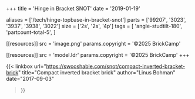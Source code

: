 +++
title = 'Hinge in Bracket SNOT'
date  = '2019-01-19'

aliases = ['/tech/hinge-topbase-in-bracket-snot']
parts = ['99207', '3023', '3937', '3938', '3022']
size  = ['2s', '2s', '4p']
tags  = [
  'angle-studtilt-180',
  'partcount-total-5',
]

[[resources]]
src              = 'image.png'
params.copyright = '©2025 BrickCamp'

[[resources]]
src              = 'model.ldr'
params.copyright = '©2025 BrickCamp'
+++

{{< linkbox
    url="https://swooshable.com/snot/compact-inverted-bracket-brick"
    title="Compact inverted bracket brick"
    author="Linus Bohman"
    date="2017-09-03"
>}}
